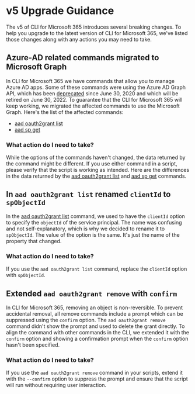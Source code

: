 # v5 Upgrade Guidance

The v5 of CLI for Microsoft 365 introduces several breaking changes. To help you upgrade to the latest version of CLI for Microsoft 365, we've listed those changes along with any actions you may need to take.

## Azure-AD related commands migrated to Microsoft Graph

In CLI for Microsoft 365 we have commands that allow you to manage Azure AD apps. Some of these commands were using the Azure AD Graph API, which has been [deprecated](https://docs.microsoft.com/graph/migrate-azure-ad-graph-faq#how-is-microsoft-graph-different-from-azure-ad-graph-and-why-should-i-migrate-my-apps) since June 30, 2020 and which will be retired on June 30, 2022. To guarantee that the CLI for Microsoft 365 will keep working, we migrated the affected commands to use the Microsoft Graph. Here's the list of the affected commands:

- [aad oauth2grant list](./cmd/aad/oauth2grant/oauth2grant-list.md)
- [aad sp get](./cmd/aad/sp/sp-get.md)

### What action do I need to take?

While the options of the commands haven't changed, the data returned by the command might be different. If you use either command in a script, please verify that the script is working as intended. Here are the differences in the data returned by the [aad oauth2grant list](https://docs.microsoft.com/graph/migrate-azure-ad-graph-property-differences#oauth2permissionsgrant-property-differences) and [aad sp get](https://docs.microsoft.com/graph/migrate-azure-ad-graph-property-differences#serviceprincipal-property-differences) commands.

## In `aad oauth2grant list` renamed `clientId` to `spObjectId`

In the [aad oauth2grant list](./cmd/aad/oauth2grant/oauth2grant-list.md) command, we used to have the `clientId` option to specify the `objectId` of the service principal. The name was confusing and not self-explanatory, which is why we decided to rename it to `spObjectId`. The value of the option is the same. It's just the name of the property that changed.

### What action do I need to take?

If you use the `aad oauth2grant list` command, replace the `clientId` option with `spObjectId`.

## Extended `aad oauth2grant remove` with `confirm`

In CLI for Microsoft 365, removing an object is non-reversible. To prevent accidental removal, all remove commands include a prompt which can be suppressed using the `confirm` option. The `aad oauth2grant remove` command didn't show the prompt and used to delete the grant directly. To align the command with other commands in the CLI, we extended it with the `confirm` option and showing a confirmation prompt when the `confirm` option hasn't been specified.

### What action do I need to take?

If you use the `aad oauth2grant remove` command in your scripts, extend it with the `--confirm` option to suppress the prompt and ensure that the script will run without requiring user interaction.
